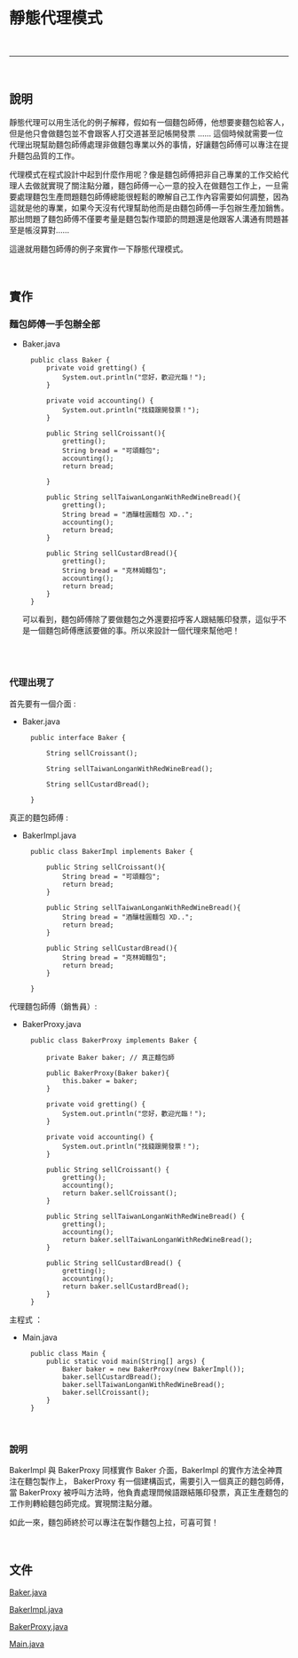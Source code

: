 # 靜態代理模式

<br>

-------------------------------

<br>

## 說明

靜態代理可以用生活化的例子解釋，假如有一個麵包師傅，他想要麥麵包給客人，但是他只會做麵包並不會跟客人打交道甚至記帳開發票 ...... 這個時候就需要一位代理出現幫助麵包師傅處理非做麵包專業以外的事情，好讓麵包師傅可以專注在提升麵包品質的工作。

代理模式在程式設計中起到什麼作用呢？像是麵包師傅把非自己專業的工作交給代理人去做就實現了關注點分離，麵包師傅一心一意的投入在做麵包工作上，一旦需要處理麵包生產問題麵包師傅總能很輕鬆的瞭解自己工作內容需要如何調整，因為這就是他的專業，如果今天沒有代理幫助他而是由麵包師傅一手包辦生產加銷售。那出問題了麵包師傅不僅要考量是麵包製作環節的問題還是他跟客人溝通有問題甚至是帳沒算對……

這邊就用麵包師傅的例子來實作一下靜態代理模式。

<br>


## 實作

### 麵包師傅一手包辦全部

* Baker.java

        public class Baker {
            private void gretting() {
                System.out.println("您好，歡迎光臨！");
            }

            private void accounting() {
                System.out.println("找錢跟開發票！");
            }

            public String sellCroissant(){
                gretting();
                String bread = "可頌麵包";
                accounting();
                return bread;

            }

            public String sellTaiwanLonganWithRedWineBread(){
                gretting();
                String bread = "酒釀桂圓麵包 XD..";
                accounting();
                return bread;
            }

            public String sellCustardBread(){
                gretting();
                String bread = "克林姆麵包";
                accounting();
                return bread;
            }
        }

    可以看到，麵包師傅除了要做麵包之外還要招呼客人跟結賬印發票，這似乎不是一個麵包師傅應該要做的事。所以來設計一個代理來幫他吧！

<br>
<br>

### 代理出現了

首先要有一個介面 :

* Baker.java

        public interface Baker {

            String sellCroissant();

            String sellTaiwanLonganWithRedWineBread();

            String sellCustardBread();

        }

真正的麵包師傅 :

* BakerImpl.java

        public class BakerImpl implements Baker {

            public String sellCroissant(){
                String bread = "可頌麵包";
                return bread;
            }

            public String sellTaiwanLonganWithRedWineBread(){
                String bread = "酒釀桂圓麵包 XD..";
                return bread;
            }

            public String sellCustardBread(){
                String bread = "克林姆麵包";
                return bread;
            }
            
        }

代理麵包師傅（銷售員）:

* BakerProxy.java

        public class BakerProxy implements Baker {

            private Baker baker; // 真正麵包師

            public BakerProxy(Baker baker){
                this.baker = baker;
            }

            private void gretting() {
                System.out.println("您好，歡迎光臨！");
            }

            private void accounting() {
                System.out.println("找錢跟開發票！");
            }

            public String sellCroissant() {
                gretting();
                accounting();
                return baker.sellCroissant();
            }

            public String sellTaiwanLonganWithRedWineBread() {
                gretting();
                accounting();
                return baker.sellTaiwanLonganWithRedWineBread();
            }

            public String sellCustardBread() {
                gretting();
                accounting();
                return baker.sellCustardBread();
            }
        }

主程式 ：

* Main.java

        public class Main {
            public static void main(String[] args) {
                Baker baker = new BakerProxy(new BakerImpl());
                baker.sellCustardBread();
                baker.sellTaiwanLonganWithRedWineBread();
                baker.sellCroissant();
            }
        }

<br>

### 說明

BakerImpl 與 BakerProxy 同樣實作 Baker 介面，BakerImpl 的實作方法全神貫注在麵包製作上， BakerProxy 有一個建構函式，需要引入一個真正的麵包師傅，當 BakerProxy 被呼叫方法時，他負責處理問候語跟結賬印發票，真正生產麵包的工作則轉給麵包師完成。實現關注點分離。

如此一來，麵包師終於可以專注在製作麵包上拉，可喜可賀！

<br>

## 文件

[Baker.java](./Baker.java)

[BakerImpl.java](./BakerImpl.java)

[BakerProxy.java](./BakerProxy.java)

[Main.java](./Main.java)

